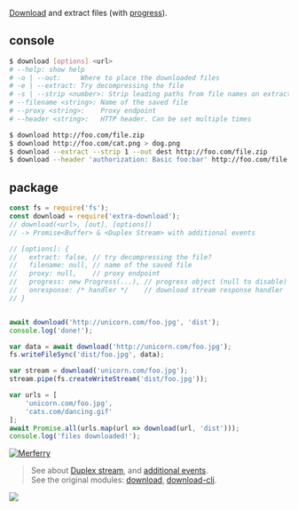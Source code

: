 [Download] and extract files (with [progress]).

## console

```bash
$ download [options] <url>
# --help: show help
# -o | --out:     Where to place the downloaded files
# -e | --extract: Try decompressing the file
# -s | --strip <number>: Strip leading paths from file names on extraction
# --filename <string>: Name of the saved file
# --proxy <string>:    Proxy endpoint
# --header <string>:   HTTP header. Can be set multiple times

$ download http://foo.com/file.zip
$ download http://foo.com/cat.png > dog.png
$ download --extract --strip 1 --out dest http://foo.com/file.zip
$ download --header 'authorization: Basic foo:bar' http://foo.com/file.zip
```


## package

```js
const fs = require('fs');
const download = require('extra-download');
// download(<url>, [out], [options])
// -> Promise<Buffer> & <Duplex Stream> with additional events

// [options]: {
//   extract: false, // try decompressing the file?
//   filename: null, // name of the saved file
//   proxy: null,    // proxy endpoint
//   progress: new Progress(...), // progress object (null to disable)
//   onresponse: /* handler */    // download stream response handler
// }


await download('http://unicorn.com/foo.jpg', 'dist');
console.log('done!');

var data = await download('http://unicorn.com/foo.jpg');
fs.writeFileSync('dist/foo.jpg', data);

var stream = download('unicorn.com/foo.jpg');
stream.pipe(fs.createWriteStream('dist/foo.jpg'));

var urls = [
	'unicorn.com/foo.jpg',
	'cats.com/dancing.gif'
];
await Promise.all(urls.map(url => download(url, 'dist')));
console.log('files downloaded!');
```



[![Merferry](https://i.imgur.com/lKwA6yH.jpg)](https://merferry.github.io)
> See about [Duplex stream], and [additional events].<br>
> See the original modules: [download], [download-cli].

![](https://ga-beacon.deno.dev/G-RC63DPBH3P:SH3Eq-NoQ9mwgYeHWxu7cw/github.com/nodef/extra-download)

[Duplex stream]: https://nodejs.org/api/stream.html#stream_class_stream_duplex
[additional events]: https://github.com/sindresorhus/got#streams-1
[Download]: https://www.npmjs.com/package/download
[download]: https://www.npmjs.com/package/download
[download-cli]: https://www.npmjs.com/package/download-cli
[progress]: https://www.npmjs.com/package/progress
